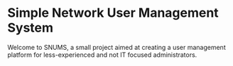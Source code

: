 # Simple Network User Management System

Welcome to SNUMS, a small project aimed at creating a user management platform for less-experienced and not IT focused administrators.
